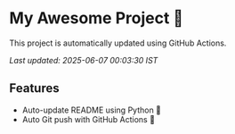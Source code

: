 # My Awesome Project 🚀

This project is automatically updated using GitHub Actions.

_Last updated: 2025-06-07 00:03:30 IST_

## Features
- Auto-update README using Python 🐍
- Auto Git push with GitHub Actions 🤖
